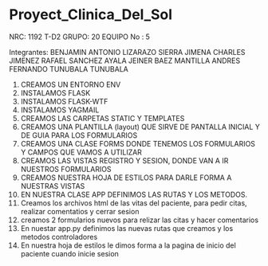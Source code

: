 # Proyect_Clinica_Del_Sol
NRC: 1192 T-D2
GRUPO: 20
EQUIPO No : 5

Integrantes:
BENJAMIN ANTONIO LIZARAZO SIERRA
JIMENA CHARLES JIMENEZ
RAFAEL SANCHEZ AYALA
JEINER BAEZ MANTILLA
ANDRES FERNANDO TUNUBALA TUNUBALA

1. CREAMOS UN ENTORNO ENV
2. INSTALAMOS FLASK
3. INSTALAMOS FLASK-WTF
4. INSTALAMOS YAGMAIL
5. CREAMOS LAS CARPETAS STATIC Y TEMPLATES
6. CREAMOS UNA PLANTILLA (layout) QUE SIRVE DE PANTALLA INICIAL Y DE GUIA PARA LOS FORMULARIOS
7. CREAMOS UNA CLASE FORMS DONDE TENEMOS LOS FORMULARIOS Y CAMPOS QUE VAMOS A UTILIZAR
8. CREAMOS LAS VISTAS REGISTRO Y SESION, DONDE VAN A IR NUESTROS FORMULARIOS
9. CREAMOS NUESTRA HOJA DE ESTILOS PARA DARLE FORMA A NUESTRAS VISTAS
10. EN NUESTRA CLASE APP DEFINIMOS LAS RUTAS Y LOS METODOS.
11. Creamos los archivos html de las vitas del paciente, para pedir citas, realizar comentatios y cerrar sesion
12. creamos 2 formularios nuevos para relizar las citas y hacer comentarios
13. En nuestar app.py definimos las nuevas rutas que creamos y los metodos controladores
14. En nuestra hoja de estilos le dimos forma a la pagina de inicio del paciente cuando inicie sesion